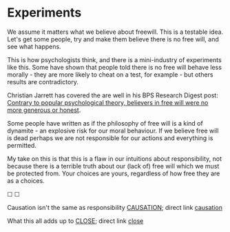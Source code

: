 # Experiments

We assume it matters what we believe about freewill. This is a testable idea. Let's get some people, try and make them believe there is no free will, and see what happens.

This is how psychologists think, and there is a mini-industry of experiments like this. Some have shown that people told there is no free will behave less morally - they are more likely to cheat on a test, for example - but others results are contradictory.

Christian Jarrett has covered the are well in his BPS Research Digest post: [Contrary to popular psychological theory, believers in free will were no more generous or honest](https://digest.bps.org.uk/2018/08/20/contrary-to-popular-psychological-theory-believers-in-free-will-were-no-more-generous-or-honest/).

Some people have written as if the philosophy of free will is a kind of dynamite - an explosive risk for our moral behaviour. If we believe free will is dead perhaps we are not responsible for our actions and everything is permitted.

My take on this is that this is a flaw in our intuitions about responsibility, not because there is a terrible truth about our (lack of) free will which we must be protected from. Your choices are yours, regardless of how free they are as a choices.

&#9744; &#9744;

Causation isn't the same as responsibility [CAUSATION](https://twitter.com/intent/tweet?text=@ChoiceEngine%20CAUSATION); direct link [causation](causation)

What this all adds up to [CLOSE](https://twitter.com/intent/tweet?text=@ChoiceEngine%20CLOSE); direct link [close](close)
